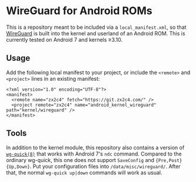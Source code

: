 WireGuard for Android ROMs
==========================

This is a repository meant to be included via a `local_manifest.xml`, so that [WireGuard](https://www.wireguard.com/) is built into the kernel and userland of an Android ROM. This is currently tested on Android 7 and kernels ≥3.10.

Usage
-----

Add the following local manifest to your project, or include the `<remote>` and `<project>` lines in an existing manifest:

```
<?xml version="1.0" encoding="UTF-8"?>
<manifest>
  <remote name="zx2c4" fetch="https://git.zx2c4.com/" />
  <project remote="zx2c4" name="android_kernel_wireguard" path="kernel/wireguard" />
</manifest>
```

Tools
-----

In addition to the kernel module, this repository also contains a version of [`wg-quick(8)`](https://git.zx2c4.com/WireGuard/about/src/tools/wg-quick.8) that works with Android 7's `ndc` command. Compared to the ordinary wg-quick, this one does not support `SaveConfig` and `{Pre,Post}{Up,Down}`. Put your configuration files into `/data/misc/wireguard/`. After that, the normal `wg-quick up|down` commands will work as usual.
